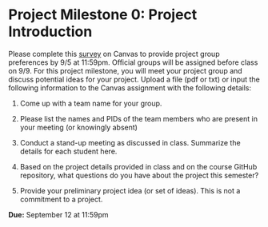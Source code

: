 # Project Milestone 0: Project Introduction

Please complete this [survey](https://canvas.vt.edu/courses/196188/quizzes/548854) on Canvas to provide project group preferences by 9/5 at 11:59pm. Official groups will be assigned before class on 9/9. For this project milestone, you will meet your project group and discuss potential ideas for your project. Upload a file (pdf or txt) or input the following information to the Canvas assignment with the following details:

1. Come up with a team name for your group.

2. Please list the names and PIDs of the team members who are present in your meeting (or knowingly absent)

3. Conduct a stand-up meeting as discussed in class. Summarize the details for each student here.

4. Based on the project details provided in class and on the course GitHub repository, what questions do you have about the project this semester?

5. Provide your preliminary project idea (or set of ideas). This is not a commitment to a project.

 **Due:** September 12 at 11:59pm
